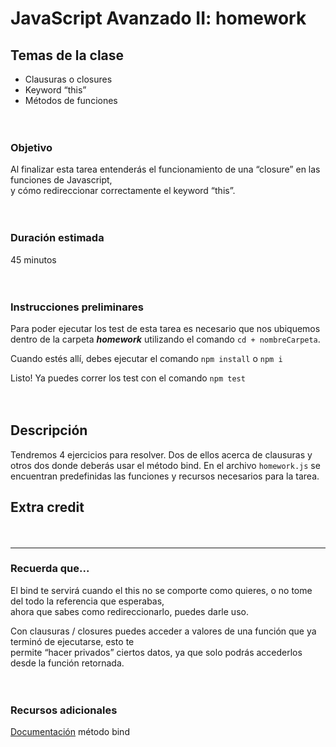 # JavaScript Avanzado II: homework

## **Temas de la clase**
- Clausuras o closures
- Keyword “this”
- Métodos de funciones

ㅤ
### **Objetivo**
Al finalizar esta tarea entenderás el funcionamiento de una “closure” en las funciones de Javascript,  
y cómo redireccionar correctamente el keyword “this”.

ㅤ
### **Duración estimada**
45 minutos

ㅤ
### **Instrucciones preliminares**
Para poder ejecutar los test de esta tarea es necesario que nos ubiquemos  
dentro de la carpeta **_homework_** utilizando el comando `cd + nombreCarpeta`.

Cuando estés allí, debes ejecutar el comando `npm install` o `npm i`

Listo! Ya puedes correr los test con el comando `npm test`

ㅤ
## **Descripción** 
Tendremos 4 ejercicios para resolver. Dos de ellos acerca de clausuras y  
otros dos donde deberás usar el método bind.
En el archivo `homework.js` se encuentran predefinidas las funciones y recursos necesarios para la tarea.

## **Extra credit**

ㅤ
<hr> 

### **Recuerda que...**
El bind te servirá cuando el this no se comporte como quieres, o no tome del todo la referencia que esperabas,  
ahora que sabes como redireccionarlo, puedes darle uso.

Con clausuras / closures puedes acceder a valores de una función que ya terminó de ejecutarse, esto te  
permite “hacer privados” ciertos datos, ya que solo podrás accederlos desde la función retornada.

ㅤ

### **Recursos adicionales**
[Documentación](https://developer.mozilla.org/en-US/docs/Web/JavaScript/Reference/Global_objects/Function/bind) método bind
